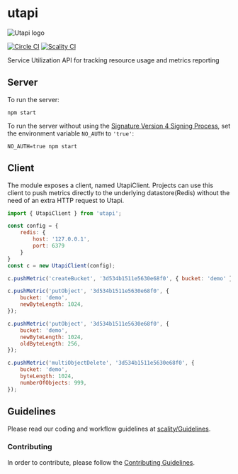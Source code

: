 # utapi

![Utapi logo](res/utapi-logo.png)

[![Circle CI][badgepub]](https://circleci.com/gh/scality/utapi)
[![Scality CI][badgepriv]](http://ci.ironmann.io/gh/scality/utapi)

Service Utilization API for tracking resource usage and metrics reporting

## Server

To run the server:

```
npm start
```

To run the server without using the [Signature Version 4 Signing Process](
https://docs.aws.amazon.com/general/latest/gr/signature-version-4.html), set the
environment variable `NO_AUTH` to `'true'`:

```
NO_AUTH=true npm start
```

## Client

The module exposes a client, named UtapiClient. Projects can use this client to
push metrics directly to the underlying datastore(Redis) without the need of an
extra HTTP request to Utapi.

```js
import { UtapiClient } from 'utapi';

const config = {
    redis: {
        host: '127.0.0.1',
        port: 6379
    }
}
const c = new UtapiClient(config);

c.pushMetric('createBucket', '3d534b1511e5630e68f0', { bucket: 'demo' });

c.pushMetric('putObject', '3d534b1511e5630e68f0', {
    bucket: 'demo',
    newByteLength: 1024,
});

c.pushMetric('putObject', '3d534b1511e5630e68f0', {
    bucket: 'demo',
    newByteLength: 1024,
    oldByteLength: 256,
});

c.pushMetric('multiObjectDelete', '3d534b1511e5630e68f0', {
    bucket: 'demo',
    byteLength: 1024,
    numberOfObjects: 999,
});
```

## Guidelines

Please read our coding and workflow guidelines at
[scality/Guidelines](https://github.com/scality/Guidelines).

### Contributing

In order to contribute, please follow the
[Contributing Guidelines](
https://github.com/scality/Guidelines/blob/master/CONTRIBUTING.md).

[badgepub]: http://circleci.com/gh/scality/utapi.svg?style=svg
[badgepriv]: http://ci.ironmann.io/gh/scality/utapi.svg?style=svg
